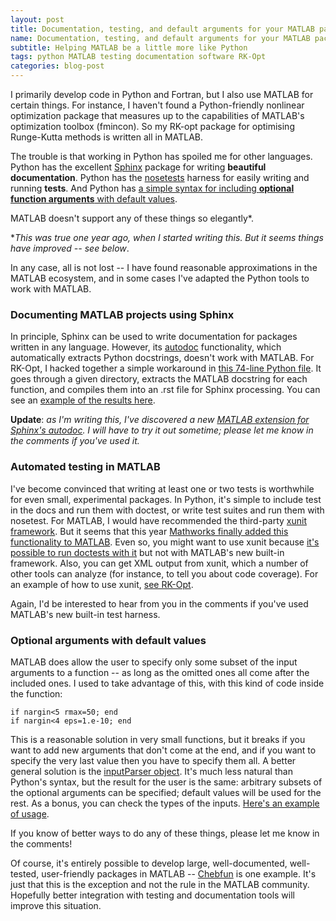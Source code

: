 ```yaml
---
layout: post
title: Documentation, testing, and default arguments for your MATLAB packages
name: Documentation, testing, and default arguments for your MATLAB packages
subtitle: Helping MATLAB be a little more like Python
tags: python MATLAB testing documentation software RK-Opt
categories: blog-post
---
```


I primarily develop code in Python and Fortran, but I also use MATLAB for
certain things.  For instance, I haven't found a Python-friendly nonlinear
optimization package that measures up to the capabilities of MATLAB's
optimization toolbox (fmincon).  So my RK-opt package for optimising
Runge-Kutta methods is written all in MATLAB.

The trouble is that working in Python has spoiled me for other languages.
Python has the excellent [Sphinx](http://sphinx-doc.org/) package for writing
**beautiful documentation**.  Python has the
[nosetests](http://nose.readthedocs.org/) harness for easily writing and
running **tests**.  And Python has [a simple syntax for including **optional function
arguments** with default
values](http://www.diveintopython.net/power_of_introspection/optional_arguments.html).

MATLAB doesn't support any of these things so elegantly\*.

\**This was true one year ago, when I started writing this.  But it seems things
have improved -- see below*.

In any case, all is not lost -- I have found reasonable approximations in the
MATLAB ecosystem, and in some cases I've adapted the Python tools to work with
MATLAB. 

### Documenting MATLAB projects using Sphinx
In principle, Sphinx can be used to write documentation for packages written in
any language.  However, its [autodoc](http://sphinx-doc.org/ext/autodoc.html)
functionality, which automatically extracts Python docstrings, doesn't work
with MATLAB.  For RK-Opt, I hacked together a simple workaround in [this
74-line Python file](https://github.com/ketch/RK-opt/blob/master/doc/m2rst.py).
It goes through a given directory, extracts the MATLAB docstring for each
function, and compiles them into an .rst file for Sphinx processing.  You can
see an [example of the results
here](http://numerics.kaust.edu.sa/RK-opt/RK-coeff-opt.html).

**Update**: *as I'm writing this, I've discovered a new [MATLAB extension for
Sphinx's
autodoc](https://bitbucket.org/birkenfeld/sphinx-contrib/src/7fe6d95691bb/matlabdomain?at=default).
I will have to try it out sometime; please let me know in the comments if
you've used it.*

### Automated testing in MATLAB
I've become convinced that writing at least one or two tests is worthwhile for
even small, experimental packages.  In Python, it's simple to include test in
the docs and run them with doctest, or write test suites and run them with
nosetest.  For MATLAB, I would have recommended the third-party [xunit
framework](http://www.mathworks.com/matlabcentral/fileexchange/22846-matlab-xunit-test-framework).
But it seems that this year [Mathworks finally added this functionality to
MATLAB](http://www.mathworks.com/help/matlab/matlab-unit-test-framework.html).
Even so, you might want to use xunit because [it's possible to run doctests
with it](https://github.com/tgs/matlab-xunit-doctest) but not with MATLAB's new
built-in framework.  Also, you can get XML output from xunit, which a number of
other tools can analyze (for instance, to tell you about code coverage).  For
an example of how to use xunit, [see
RK-Opt](https://github.com/ketch/RK-opt/blob/master/RK-coeff-opt/test_rkopt.m).

Again, I'd be interested to hear from you in the comments if you've used
MATLAB's new built-in test harness.

### Optional arguments with default values
MATLAB does allow the user to specify only some subset of the input arguments
to a function -- as long as the omitted ones all come after the included ones.
I used to take advantage of this, with this kind of code inside the function:

    if nargin<5 rmax=50; end
    if nargin<4 eps=1.e-10; end

This is a reasonable solution in very small functions, but it breaks if you
want to add new arguments that don't come at the end, and if you want to
specify the very last value then you have to specify them all.  A better
general solution is the [inputParser
object](http://www.mathworks.com/help/matlab/ref/inputparserclass.html).
It's much less natural than Python's syntax, but the result for the user is the
same: arbitrary subsets of the optional arguments can be specified; default
values will be used for the rest.  As a bonus, you can check the types of the
inputs.  [Here's an example of
usage](https://github.com/ketch/RK-opt/blob/master/polyopt/opt_poly_bisect.m#L258).
 
If you know of better ways to do any of these things, please let me know in the comments!

Of course, it's entirely possible to develop large, well-documented,
well-tested, user-friendly packages in MATLAB --
[Chebfun](http://www2.maths.ox.ac.uk/chebfun/) is one example.  It's just that
this is the exception and not the rule in the MATLAB community.  Hopefully
better integration with testing and documentation tools will improve this
situation.
